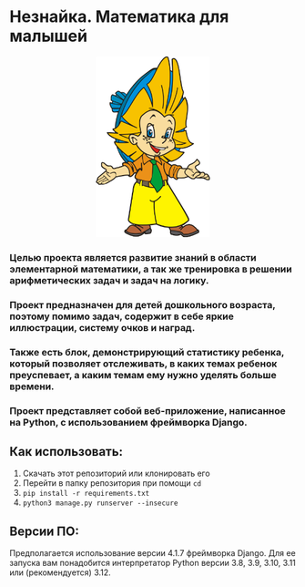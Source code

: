 # Незнайка. Математика для малышей

<p align="center">
  <img src="static/logo.svg" width="200" title="hover text">
</p>

### Целью проекта является развитие знаний в области элементарной математики, а так же тренировка в решении арифметических задач и задач на логику.

### Проект предназначен для детей дошкольного возраста, поэтому помимо задач, содержит в себе яркие иллюстрации, систему очков и наград.

### Также есть блок, демонстрирующий статистику ребенка, который позволяет отслеживать, в каких темах ребенок преуспевает, а каким темам ему нужно уделять больше времени.

### Проект представляет собой веб-приложение, написанное на Python, с использованием фреймворка Django.

## Как использовать:

1. Скачать этот репозиторий или клонировать его
2. Перейти в папку репозитория при помощи `cd`
3. `pip install -r requirements.txt`
4. `python3 manage.py runserver --insecure`

## Версии ПО:

Предполагается использование версии 4.1.7 фреймворка Django. Для ее запуска вам понадобится интерпретатор Python версии 3.8, 3.9, 3.10, 3.11 или (рекомендуется) 3.12.
